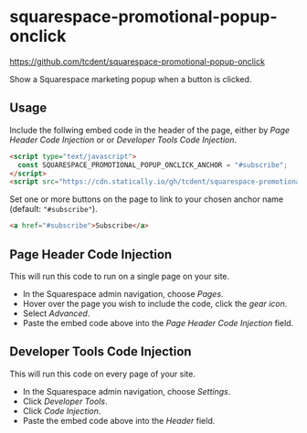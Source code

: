 squarespace-promotional-popup-onclick
=====================================

https://github.com/tcdent/squarespace-promotional-popup-onclick

Show a Squarespace marketing popup when a button is clicked.

Usage
-----
Include the follwing embed code in the header of the page, either by _Page Header Code Injection_ or or _Developer Tools Code Injection_. 

```html
<script type="text/javascript">
  const SQUARESPACE_PROMOTIONAL_POPUP_ONCLICK_ANCHOR = "#subscribe";
</script>
<script src="https://cdn.statically.io/gh/tcdent/squarespace-promotional-popup-onclick/main/embed.min.js" type="text/javascript"></script>
```

Set one or more buttons on the page to link to your chosen anchor name (default: `"#subscribe"`). 
```html
<a href="#subscribe">Subscribe</a>
```


Page Header Code Injection
--------------------------
This will run this code to run on a single page on your site. 

* In the Squarespace admin navigation, choose _Pages_.
* Hover over the page you wish to include the code, click the _gear icon_.
* Select _Advanced_. 
* Paste the embed code above into the _Page Header Code Injection_ field. 

Developer Tools Code Injection
------------------------------
This will run this code on every page of your site. 

* In the Squarespace admin navigation, choose _Settings_.
* Click _Developer Tools_.
* Click _Code Injection_.
* Paste the embed code above into the _Header_ field. 

